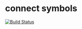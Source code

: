 # connect symbols

[![Build Status](https://travis-ci.org/vshulev/connect-symbols.svg?branch=master)](https://travis-ci.org/vshulev/connect-symbols)
